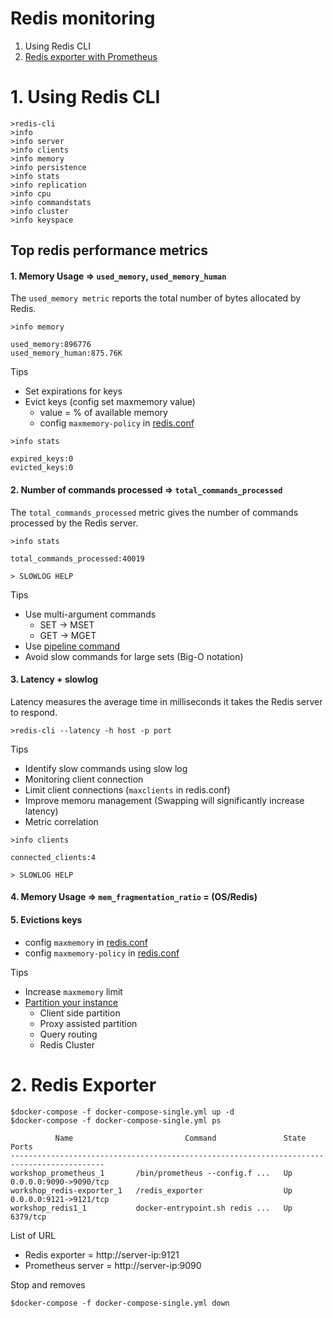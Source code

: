 # Redis monitoring
1. Using Redis CLI
2. [Redis exporter with Prometheus](https://github.com/oliver006/redis_exporter)


# 1. Using Redis CLI
```
>redis-cli 
>info
>info server
>info clients
>info memory
>info persistence
>info stats
>info replication
>info cpu
>info commandstats
>info cluster
>info keyspace
```

## Top redis performance metrics
#### 1. Memory Usage => `used_memory`, `used_memory_human`
The	`used_memory metric` reports the total number of bytes allocated by Redis.

```
>info memory

used_memory:896776
used_memory_human:875.76K
```

Tips
* Set expirations for keys
* Evict keys (config set maxmemory value)
  * value = % of available memory
  * config `maxmemory-policy` in [redis.conf](https://github.com/up1/course-imc-devops-5-days/blob/main/database/workshop/example-redis.conf)

```
>info stats

expired_keys:0
evicted_keys:0
```

#### 2. Number of commands processed => `total_commands_processed`
The `total_commands_processed` metric gives the number of commands processed by the Redis server.

```
>info stats

total_commands_processed:40019

> SLOWLOG HELP
```

Tips
* Use multi-argument commands
  * SET -> MSET
  * GET -> MGET
* Use [pipeline command](https://redis.io/topics/pipelining)
* Avoid slow commands for large sets (Big-O notation)

#### 3. Latency + slowlog
Latency measures the average time in milliseconds it takes the Redis server to respond.

```
>redis-cli --latency -h host -p port
```
Tips
* Identify slow commands using slow log
* Monitoring client connection
* Limit client connections (`maxclients` in redis.conf)
* Improve memoru management (Swapping will significantly increase latency)
* Metric correlation

```
>info clients

connected_clients:4

> SLOWLOG HELP
```

#### 4. Memory Usage => `mem_fragmentation_ratio` = (OS/Redis)

#### 5. Evictions keys
* config `maxmemory` in [redis.conf](https://github.com/up1/course-imc-devops-5-days/blob/a0e0ab7b575a48b49a322b470c858ec821beae9e/database/workshop/example-redis.conf#L835)
* config `maxmemory-policy` in [redis.conf](https://github.com/up1/course-imc-devops-5-days/blob/a0e0ab7b575a48b49a322b470c858ec821beae9e/database/workshop/example-redis.conf#L835)

Tips
* Increase `maxmemory` limit
* [Partition your instance](https://redis.io/topics/partitioning)
  * Client side partition
  * Proxy assisted partition
  * Query routing
  * Redis Cluster

# 2. Redis Exporter

```
$docker-compose -f docker-compose-single.yml up -d
$docker-compose -f docker-compose-single.yml ps

          Name                         Command               State           Ports
-------------------------------------------------------------------------------------------
workshop_prometheus_1       /bin/prometheus --config.f ...   Up      0.0.0.0:9090->9090/tcp
workshop_redis-exporter_1   /redis_exporter                  Up      0.0.0.0:9121->9121/tcp
workshop_redis1_1           docker-entrypoint.sh redis ...   Up      6379/tcp
```

List of URL
* Redis exporter = http://server-ip:9121
* Prometheus server = http://server-ip:9090

Stop and removes
```
$docker-compose -f docker-compose-single.yml down
```
